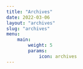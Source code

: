 ```yaml
---
title: "Archives"
date: 2022-03-06
layout: "archives"
slug: "archives"
menu:
    main:
        weight: 5
        params: 
            icon: archives
---
```

